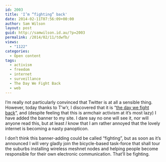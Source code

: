 ```yaml
---
id: 2003
title: 'I’m “fighting” back'
date: 2014-02-11T07:56:09+00:00
author: Sam Wilson
layout: post
guid: http://samwilson.id.au/?p=2003
permalink: /2014/02/11/tdwfb/
views:
  - "1122"
categories:
  - Open content
tags:
  - activism
  - freedom
  - internet
  - surveillance
  - The Day We Fight Back
  - web
---
```

I’m really not particularly convinced that Twitter is at all a sensible thing. However, today thanks to T’w’r, I discovered that it is “[the day we fight back](https://thedaywefightback.org/)“, and (despite feeling that this is armchair activism at it’s most lazy) I have added the banner to my site. I dare say no one will see it, nor will anyone read this, but at least _I_ know that I am rather annoyed that the lovely internet is becoming a nasty panopticon.

I don’t think this banner-adding could be called “fighting”, but as soon as it’s announced I will very gladly join the bicycle-based task-force that shall tour the suburbs installing wireless meshnet nodes and helping people become responsible for their own electronic communication. That’ll be fighting.